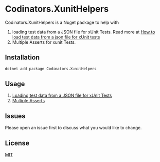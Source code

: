 # Codinators.XunitHelpers

Codinators.XunitHelpers is a Nuget package to help with

1. loading test data from a JSON file for xUnit Tests. Read more at
   [How to load test data from a json file for xUnit tests](https://www.ankursheel.com/blog/load-test-data-from-a-json-file-for-xunit-tests)
2. Multiple Asserts for xunit Tests.

## Installation

```cmd
dotnet add package Codinators.XunitHelpers
```

## Usage

1. [Loading test data from a JSON file for xUnit Tests](xUnitHelpers/docs/UsageJsonFileDataAttribute.md)
1. [Multiple Asserts](xUnitHelpers/docs/MultipleAsserts.md)

## Issues

Please open an issue first to discuss what you would like to change.

## License

[MIT](https://choosealicense.com/licenses/mit/)
